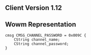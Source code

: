 ## Client Version 1.12

## Wowm Representation
```rust,ignore
cmsg CMSG_CHANNEL_PASSWORD = 0x009C {
    CString channel_name;    
    CString channel_password;    
}

```
